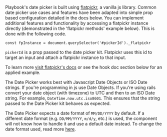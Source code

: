 Playbook's date picker is built using [flatpickr](https://flatpickr.js.org/), a vanilla js library.  Common date picker use cases and features have been adapted into simple prop based configuration detailed in the docs below.  You can implement additional features and functionality by accessing a flatpickr instance directly (demonstrated in the 'flatpickr methods' example below).  This is done with the following code.

`const fpInstance = document.querySelector('#pickerId')._flatpickr`

`pickerId` is a prop passed to the date picker kit.  Flatpickr uses this id to target an input and attach a flatpickr instance to that input.

To learn more [visit flatpickr's docs](https://flatpickr.js.org/instance-methods-properties-elements/) or see the hook doc section below for an applied example.

The Date Picker works best with Javascript Date Objects or ISO Date strings.  If you're programming in js use Date Objects.  If you're using rails convert your date object (with timezone) to UTC and then to an ISO Date string.  For example, `DateTime.now.utc.iso8601`.  This ensures that the string passed to the Date Picker kit behaves as expected.

The Date Picker expects a date format of `MM/DD/YYYY` by default. If a different date format (e.g. `DD/MM/YYYY`, `m/d/y`, etc.) is used, the component will not know how to handle it and use a default date instead. To change the date format used, read more [here](#format).